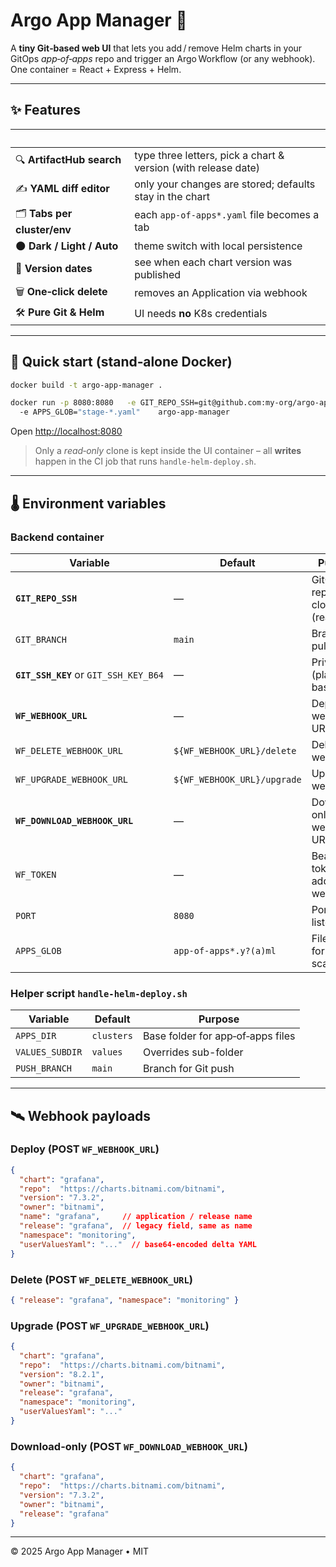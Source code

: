 # Argo App Manager 🚀

A **tiny Git‑based web UI** that lets you add / remove Helm charts in your GitOps
*app‑of‑apps* repo and trigger an Argo Workflow (or any webhook).  
One container = React + Express + Helm.

---

## ✨ Features

|  |  |
|--|--|
| 🔍 **ArtifactHub search** | type three letters, pick a chart & version (with release date) |
| ✍️ **YAML diff editor** | only your changes are stored; defaults stay in the chart |
| 🗂 **Tabs per cluster/env** | each `app‑of‑apps*.yaml` file becomes a tab |
| 🌑 **Dark / Light / Auto** | theme switch with local persistence |
| 📅 **Version dates** | see when each chart version was published |
| 🗑 **One‑click delete** | removes an Application via webhook |
| 🛠 **Pure Git & Helm** | UI needs **no** K8s credentials |

---

## 🚀 Quick start (stand‑alone Docker)

```bash
docker build -t argo-app-manager .

docker run -p 8080:8080   -e GIT_REPO_SSH=git@github.com:my-org/argo-apps.git   -e GIT_SSH_KEY="$(cat ~/.ssh/id_ed25519)"   -e WF_WEBHOOK_URL=https://argo.example.com/api/helm-deploy   # optional overrides ⤵
  -e APPS_GLOB="stage-*.yaml"    argo-app-manager
```

Open <http://localhost:8080>

> Only a *read‑only* clone is kept inside the UI container – all **writes**
> happen in the CI job that runs `handle-helm-deploy.sh`.

---

## 🌡 Environment variables

### Backend container

| Variable | Default | Purpose |
|----------|---------|---------|
| **`GIT_REPO_SSH`** | — | GitOps repo to clone (read‑only) |
| `GIT_BRANCH` | `main` | Branch to pull |
| **`GIT_SSH_KEY`** or `GIT_SSH_KEY_B64` | — | Private key (plain or base64) |
| **`WF_WEBHOOK_URL`** | — | Deploy webhook URL |
| `WF_DELETE_WEBHOOK_URL` | `${WF_WEBHOOK_URL}/delete` | Delete webhook |
| `WF_UPGRADE_WEBHOOK_URL` | `${WF_WEBHOOK_URL}/upgrade` | Upgrade webhook |
| **`WF_DOWNLOAD_WEBHOOK_URL`** | — | Download-only webhook URL |
| `WF_TOKEN` | — | Bearer token added to webhooks |
| `PORT` | `8080` | Port UI listens on |
| `APPS_GLOB` | `app-of-apps*.y?(a)ml` | File-mask for repo scan |

### Helper script `handle-helm-deploy.sh`

| Variable | Default | Purpose |
|----------|---------|---------|
| `APPS_DIR` | `clusters` | Base folder for app‑of‑apps files |
| `VALUES_SUBDIR` | `values` | Overrides sub-folder |
| `PUSH_BRANCH` | `main` | Branch for Git push |

---

## 🛰 Webhook payloads

### Deploy (POST `WF_WEBHOOK_URL`)

```json
{
  "chart": "grafana",
  "repo":  "https://charts.bitnami.com/bitnami",
  "version": "7.3.2",
  "owner": "bitnami",
  "name": "grafana",     // application / release name
  "release": "grafana",  // legacy field, same as name
  "namespace": "monitoring",
  "userValuesYaml": "..."  // base64‑encoded delta YAML
}
```

### Delete (POST `WF_DELETE_WEBHOOK_URL`)

```json
{ "release": "grafana", "namespace": "monitoring" }
```

### Upgrade (POST `WF_UPGRADE_WEBHOOK_URL`)

```json
{
  "chart": "grafana",
  "repo":  "https://charts.bitnami.com/bitnami",
  "version": "8.2.1",
  "owner": "bitnami",
  "release": "grafana",
  "namespace": "monitoring",
  "userValuesYaml": "..."  
}
```

### Download-only (POST `WF_DOWNLOAD_WEBHOOK_URL`)

```json
{
  "chart": "grafana",
  "repo":  "https://charts.bitnami.com/bitnami",
  "version": "7.3.2",
  "owner": "bitnami",
  "release": "grafana"
}
```

---

© 2025 Argo App Manager • MIT
